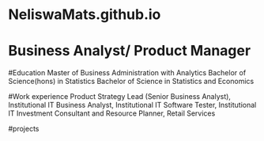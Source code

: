 # NeliswaMats.github.io
# Business Analyst/ Product Manager

#Education
Master of Business Administration with Analytics
Bachelor of Science(hons) in Statistics
Bachelor of Science in Statistics and Economics


#Work experience
Product Strategy Lead (Senior Business Analyst), Institutional IT 
Business Analyst, Institutional IT 
Software Tester, Institutional IT
Investment Consultant and Resource Planner, Retail Services

#projects
